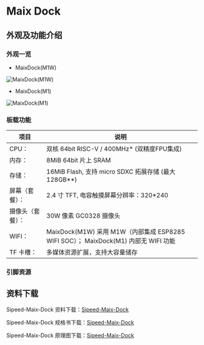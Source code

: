 Maix Dock
=====

## 外观及功能介绍

### 外观一览

- MaixDock(M1W)

![MaixDock(M1W)](../../assets/hardware/maix_dock/sipeed_maix_dock_m1w.jpg)

- MaixDock(M1)

![MaixDock(M1)](../../assets/hardware/maix_dock/sipeed_maix_dock_m1.jpg)

### 板载功能

| 项目 | 说明 |
| ---- | ---- |
|CPU：|双核 64bit RISC-V / 400MHz* (双精度FPU集成)|
|内存：|8MiB 64bit 片上 SRAM|
|存储：|16MiB Flash, 支持 micro SDXC 拓展存储 (最大128GB**)|
|屏幕（套餐）：|2.4 寸 TFT, 电容触摸屏幕分辨率：320\*240 |
|摄像头（套餐）：| 30W 像素 GC0328 摄像头 |
|WIFI：| MaixDock(M1W) 采用 M1W（内部集成 ESP8285 WIFI SOC）； MaixDock(M1) 内部无 WIFI 功能|
|TF 卡槽：|多媒体资源扩展，支持大容量储存|

### 引脚资源


## 资料下载

Sipeed-Maix-Dock 资料下载：[Sipeed-Maix-Dock](https://dl.sipeed.com/shareURL/MAIX/HDK/Sipeed-Maix-Dock)

Sipeed-Maix-Dock 规格书下载：[Sipeed-Maix-Dock](https://dl.sipeed.com/shareURL/MAIX/HDK/Sipeed-Maix-Dock/Specifications)

Sipeed-Maix-Dock 原理图下载：[Sipeed-Maix-Dock][Sipeed-Maix-Dock]

[Sipeed-Maix-Dock]: https://dl.sipeed.com/fileList/MAIX/HDK/Sipeed-Maix-Dock/Maix-Dock_11.27/Maix-Dock_11.27(Schematic).pdf